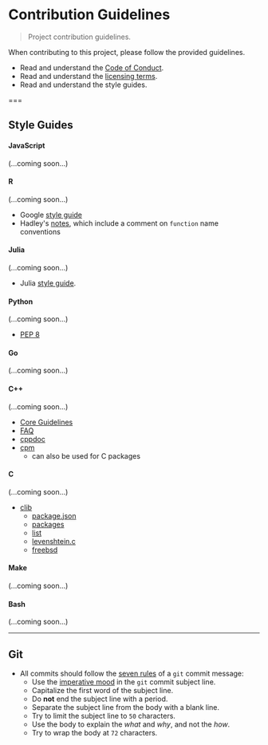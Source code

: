 Contribution Guidelines
===

> Project contribution guidelines.

When contributing to this project, please follow the provided guidelines.

* Read and understand the [Code of Conduct][code-of-conduct].
* Read and understand the [licensing terms][license].
* Read and understand the style guides.

===

## Style Guides

#### JavaScript

(...coming soon...)


#### R

(...coming soon...)

* Google [style guide](https://google.github.io/styleguide/Rguide.xml)
* Hadley's [notes](http://adv-r.had.co.nz/OO-essentials.html), which include a comment on `function` name conventions


#### Julia

(...coming soon...)

* Julia [style guide][julia-style-guide].


#### Python

(...coming soon...)

* [PEP 8](https://www.python.org/dev/peps/pep-0008/)


#### Go

(...coming soon...)


#### C++

(...coming soon...)

* [Core Guidelines](https://github.com/isocpp/CppCoreGuidelines)
* [FAQ](http://www.stroustrup.com/bs_faq2.html)
* [cppdoc](http://www.edparrish.net/common/cppdoc.html)
* [cpm](https://github.com/iauns/cpm)
  - can also be used for C packages


#### C

(...coming soon...)

* [clib](https://github.com/clibs/clib)
  * [package.json](https://github.com/clibs/clib/wiki/Explanation-of-package.json)
  * [packages](https://github.com/clibs/clib/wiki/Packages)
  * [list](https://github.com/clibs/list)
  * [levenshtein.c](https://github.com/wooorm/levenshtein.c)
  * [freebsd](https://www.freebsd.org/cgi/man.cgi?query=style&sektion=9)



#### Make

(...coming soon...)


#### Bash

(...coming soon...)


---

## Git

* All commits should follow the [seven rules][git-seven-rules] of a `git` commit message:
  - Use the [imperative mood][imperative-mood] in the `git` commit subject line.
  - Capitalize the first word of the subject line.
  - Do __not__ end the subject line with a period.
  - Separate the subject line from the body with a blank line.
  - Try to limit the subject line to `50` characters.
  - Use the body to explain the *what* and *why*, and not the *how*.
  - Try to wrap the body at `72` characters. 




<!-- <links> -->

[code-of-conduct]: https://github.com/stdlib-js/stdlib/blob/master/CODE_OF_CONDUCT.md
[license]: https://github.com/stdlib-js/stdlib/blob/master/LICENSE

[git-seven-rules]: http://chris.beams.io/posts/git-commit/
[imperative-mood]: https://en.wikipedia.org/wiki/Imperative_mood

[julia-style-guide]: http://docs.julialang.org/en/release-0.4/manual/style-guide/

<!-- </links> -->
